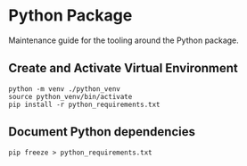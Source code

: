 # Python Package

Maintenance guide for the tooling around the Python package.

## Create and Activate Virtual Environment

```shell
python -m venv ./python_venv
source python_venv/bin/activate
pip install -r python_requirements.txt
```

## Document Python dependencies

```shell
pip freeze > python_requirements.txt
```
